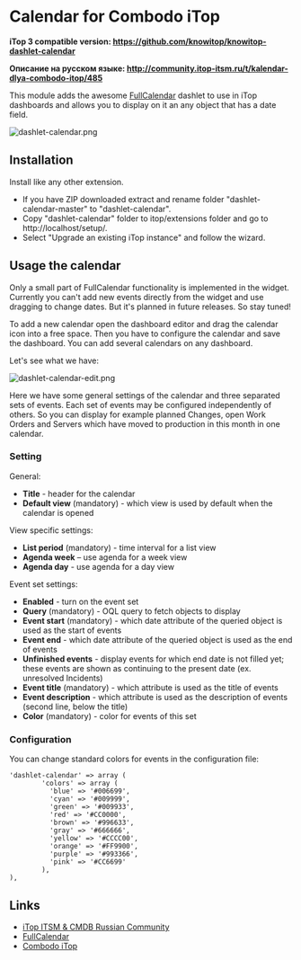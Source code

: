 # Calendar for Combodo iTop

**iTop 3 compatible version: https://github.com/knowitop/knowitop-dashlet-calendar**

**Описание на русском языке: http://community.itop-itsm.ru/t/kalendar-dlya-combodo-itop/485**

This module adds the awesome [FullCalendar](https://fullcalendar.io) dashlet to use in iTop dashboards and allows you to display on it an any object that has a date field.

![dashlet-calendar.png](images/dashlet_calendar.png)

## Installation

Install like any other extension. 

 - If you have ZIP downloaded extract and rename folder "dashlet-calendar-master" to "dashlet-calendar".
 - Copy "dashlet-calendar" folder to itop/extensions folder and go to http://localhost/setup/.
 - Select "Upgrade an existing iTop instance" and follow the wizard.

## Usage the calendar

Only a small part of FullCalendar functionality is implemented in the widget. Currently you can't add new events directly from the widget and use dragging to change dates. But it's planned in future releases. So stay tuned!

To add a new calendar open the dashboard editor and drag the calendar icon into a free space. Then you have to configure the calendar and save the dashboard. You can add several calendars on any dashboard.

Let's see what we have:

![dashlet-calendar-edit.png](images/dashlet_calendar_edit.png)

Here we have some general settings of the calendar and three separated sets of events. Each set of events may be configured independently of others. So you can display for example planned Changes, open Work Orders and Servers which have moved to production in this month in one calendar.

### Setting

General:
 - **Title** - header for the calendar
 - **Default view** (mandatory) - which view is used by default when the calendar is opened

View specific settings:
 - **List period** (mandatory) - time interval for a list view
 - **Agenda week** – use agenda for a week view
 - **Agenda day** - use agenda for a day view

Event set settings:
 - **Enabled** - turn on the event set
 - **Query** (mandatory) - OQL query to fetch objects to display
 - **Event start** (mandatory) - which date attribute of the queried object is used as the start of events
 - **Event end** - which date attribute of the queried object is used as the end of events
 - **Unfinished events** - display events for which end date is not filled yet; these events are shown as continuing to the present date (ex. unresolved Incidents)
 - **Event title** (mandatory) - which attribute is used as the title of events
 - **Event description** - which attribute is used as the description of events (second line, below the title)
 - **Color** (mandatory) - color for events of this set

### Configuration

You can change standard colors for events in the configuration file:
```
'dashlet-calendar' => array (
        'colors' => array (
          'blue' => '#006699',
          'cyan' => '#009999',
          'green' => '#009933',
          'red' => '#CC0000',
          'brown' => '#996633',
          'gray' => '#666666',
          'yellow' => '#CCCC00',
          'orange' => '#FF9900',
          'purple' => '#993366',
          'pink' => '#CC6699'
        ),
),
```

## Links
- [iTop ITSM & CMDB Russian Community](http://community.itop-itsm.ru)
- [FullCalendar](https://fullcalendar.io)
- [Combodo iTop](http://www.combodo.com/itop)
